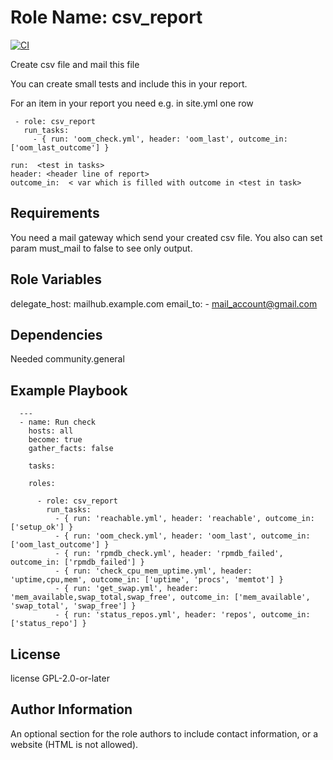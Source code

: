 Role Name: csv_report
=========

[![CI](https://github.com/zilux/csv_report/actions/workflows/ci.yml/badge.svg?branch=main)](https://github.com/zilux/csv_report/actions/workflows/ci.yml)


Create csv file and mail this file

You can create small tests and include this in your report.

For an item in your report you need e.g. in site.yml one row
```
 - role: csv_report
   run_tasks:
     - { run: 'oom_check.yml', header: 'oom_last', outcome_in: ['oom_last_outcome'] }
```

```
run:  <test in tasks>
header: <header line of report>
outcome_in:  < var which is filled with outcome in <test in task>
```

Requirements
------------

You need a mail gateway which send your created csv file.
You also can set param must_mail to false to see only output.

Role Variables
--------------

  delegate_host: mailhub.example.com
  email_to:
    - mail_account@gmail.com


Dependencies
------------

Needed community.general

Example Playbook
----------------

```
  ---
  - name: Run check
    hosts: all
    become: true
    gather_facts: false

    tasks:

    roles:

      - role: csv_report
        run_tasks:
          - { run: 'reachable.yml', header: 'reachable', outcome_in: ['setup_ok'] }
          - { run: 'oom_check.yml', header: 'oom_last', outcome_in: ['oom_last_outcome'] }
          - { run: 'rpmdb_check.yml', header: 'rpmdb_failed', outcome_in: ['rpmdb_failed'] }
          - { run: 'check_cpu_mem_uptime.yml', header: 'uptime,cpu,mem', outcome_in: ['uptime', 'procs', 'memtot'] }
          - { run: 'get_swap.yml', header: 'mem_available,swap_total,swap_free', outcome_in: ['mem_available', 'swap_total', 'swap_free'] }
          - { run: 'status_repos.yml', header: 'repos', outcome_in: ['status_repo'] }
```

License
-------

license GPL-2.0-or-later

Author Information
------------------

An optional section for the role authors to include contact information, or a website (HTML is not allowed).
